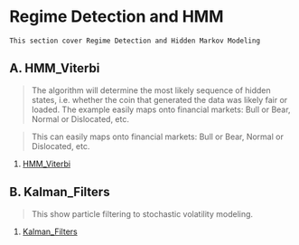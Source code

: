 # Regime Detection and HMM
```
This section cover Regime Detection and Hidden Markov Modeling  
```
## A. HMM_Viterbi
>  The algorithm will determine the most likely sequence of hidden states, i.e. whether the coin that generated the data was likely fair or loaded.
The example easily maps onto financial markets: Bull or Bear, Normal or Dislocated, etc.

> This can easily maps onto financial markets: Bull or Bear, Normal or Dislocated, etc.

1. [HMM_Viterbi](https://github.com/michaelsyao/Multi-Asset-Systematic-Strategy/blob/main/SectionE.RegimeDetection/01.HMM_Viterbi.ipynb)

## B. Kalman_Filters
>  This show particle filtering to stochastic volatility modeling.

1. [Kalman_Filters](ML_in_Finance_Microstructure.ipynb.ipynb)
